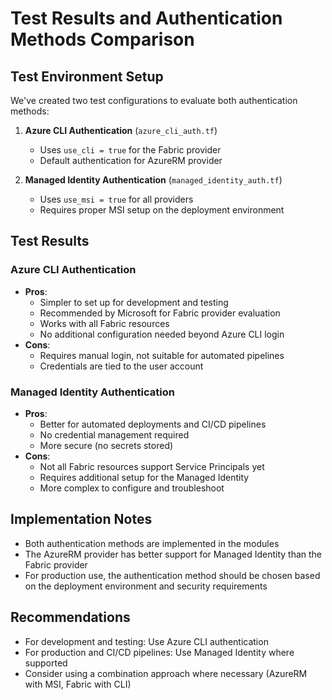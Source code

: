 # Test Results and Authentication Methods Comparison

## Test Environment Setup
We've created two test configurations to evaluate both authentication methods:

1. **Azure CLI Authentication** (`azure_cli_auth.tf`)
   - Uses `use_cli = true` for the Fabric provider
   - Default authentication for AzureRM provider

2. **Managed Identity Authentication** (`managed_identity_auth.tf`)
   - Uses `use_msi = true` for all providers
   - Requires proper MSI setup on the deployment environment

## Test Results

### Azure CLI Authentication
- **Pros**:
  - Simpler to set up for development and testing
  - Recommended by Microsoft for Fabric provider evaluation
  - Works with all Fabric resources
  - No additional configuration needed beyond Azure CLI login
- **Cons**:
  - Requires manual login, not suitable for automated pipelines
  - Credentials are tied to the user account

### Managed Identity Authentication
- **Pros**:
  - Better for automated deployments and CI/CD pipelines
  - No credential management required
  - More secure (no secrets stored)
- **Cons**:
  - Not all Fabric resources support Service Principals yet
  - Requires additional setup for the Managed Identity
  - More complex to configure and troubleshoot

## Implementation Notes
- Both authentication methods are implemented in the modules
- The AzureRM provider has better support for Managed Identity than the Fabric provider
- For production use, the authentication method should be chosen based on the deployment environment and security requirements

## Recommendations
- For development and testing: Use Azure CLI authentication
- For production and CI/CD pipelines: Use Managed Identity where supported
- Consider using a combination approach where necessary (AzureRM with MSI, Fabric with CLI)
